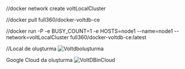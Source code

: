 //docker network create voltLocalCluster

//docker pull full360/docker-voltdb-ce

//docker run -P -e BUSY_COUNT=1 -e HOSTS=node1 --name=node1 --network=voltLocalCluster full360/docker-voltdb-ce:latest

//Local de oluşturma 
![Voltdboluşturma](https://github.com/user-attachments/assets/b3d4f8fd-141b-49b8-a6c6-e7d4387a25be)

Google Cloud da oluşturma
![VoltDBinCloud](https://github.com/user-attachments/assets/86af6e91-2aee-4b5d-b6de-0acee746a999)
